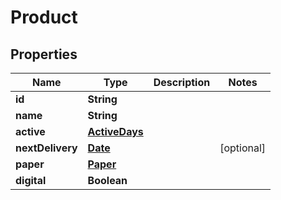 

# Product

## Properties

Name | Type | Description | Notes
------------ | ------------- | ------------- | -------------
**id** | **String** |  | 
**name** | **String** |  | 
**active** | [**ActiveDays**](ActiveDays.md) |  | 
**nextDelivery** | [**Date**](Date.md) |  |  [optional]
**paper** | [**Paper**](Paper.md) |  | 
**digital** | **Boolean** |  | 




